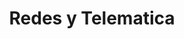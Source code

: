 ---
id: 273
color: deep-purple
title: Redes y Telematica
description: La Programación Orientada a Objetos es la forma de programar mas utilizada en todos los tiempo. Conoce los conocimientos y aprende bases fuertes para comenzar con bases solidas en el mundo del desarrollo y la programación
shortDescription: Programación Orientada a Objetos
requirements: ['Conocimientos en Programación Estructurada', 'Programación Modular', 'Algoritmos Básicos']
whatYouWillLearn: ['Entender el paradigma POO', 'Pilares fundamentales de la POO', 'Crear aplicaciones de consola']
aimedAt: Estudiantes de programación que quieran aprender o reforzar sus conocimientos en este paradigma para proyectos pequeños y medianos.
---